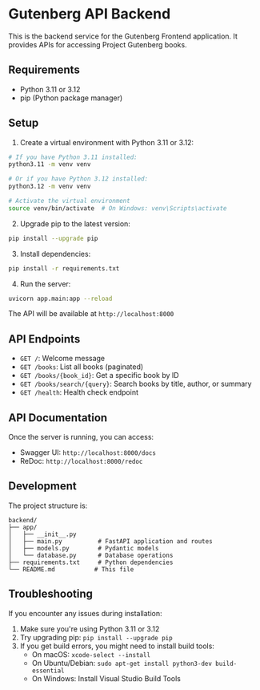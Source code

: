 # Gutenberg API Backend

This is the backend service for the Gutenberg Frontend application. It provides APIs for accessing Project Gutenberg books.

## Requirements

- Python 3.11 or 3.12
- pip (Python package manager)

## Setup

1. Create a virtual environment with Python 3.11 or 3.12:
```bash
# If you have Python 3.11 installed:
python3.11 -m venv venv

# Or if you have Python 3.12 installed:
python3.12 -m venv venv

# Activate the virtual environment
source venv/bin/activate  # On Windows: venv\Scripts\activate
```

2. Upgrade pip to the latest version:
```bash
pip install --upgrade pip
```

3. Install dependencies:
```bash
pip install -r requirements.txt
```

4. Run the server:
```bash
uvicorn app.main:app --reload
```

The API will be available at `http://localhost:8000`

## API Endpoints

- `GET /`: Welcome message
- `GET /books`: List all books (paginated)
- `GET /books/{book_id}`: Get a specific book by ID
- `GET /books/search/{query}`: Search books by title, author, or summary
- `GET /health`: Health check endpoint

## API Documentation

Once the server is running, you can access:
- Swagger UI: `http://localhost:8000/docs`
- ReDoc: `http://localhost:8000/redoc`

## Development

The project structure is:
```
backend/
├── app/
│   ├── __init__.py
│   ├── main.py          # FastAPI application and routes
│   ├── models.py        # Pydantic models
│   └── database.py      # Database operations
├── requirements.txt     # Python dependencies
└── README.md           # This file
```

## Troubleshooting

If you encounter any issues during installation:

1. Make sure you're using Python 3.11 or 3.12
2. Try upgrading pip: `pip install --upgrade pip`
3. If you get build errors, you might need to install build tools:
   - On macOS: `xcode-select --install`
   - On Ubuntu/Debian: `sudo apt-get install python3-dev build-essential`
   - On Windows: Install Visual Studio Build Tools 